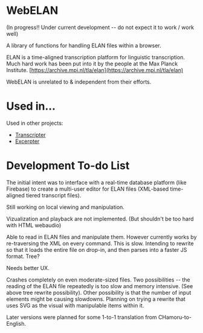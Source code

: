 # WebELAN
(In progress!! Under current development -- do not expect it to work / work well)

A library of functions for handling ELAN files within a browser.

ELAN is a time-aligned transcription platform for linguistic transcription. Much hard work has been put into it by the people at the Max Planck Institute. [https://archive.mpi.nl/tla/elan](https://archive.mpi.nl/tla/elan)

WebELAN is unrelated to & independent from their efforts.

# Used in...
Used in other projects:

- [Transcripter](https://github.com/drdrphd/transcripter)
- [Excerpter](https://github.com/drdrphd/excerpter)

# Development To-do List
The initial intent was to interface with a real-time database platform (like Firebase) to create a multi-user editor for ELAN files (XML-based time-aligned tiered transcript files).

Still working on local viewing and manipulation.

Vizualization and playback are not implemented. (But shouldn't be too hard with HTML webaudio)

Able to read in ELAN files and manipulate them. However currently works by re-traversing the XML on every command. This is slow. Intending to rewrite so that it loads the entire file on drop-in, and then parses into a faster JS format. Tree?

Needs better UX.

Crashes completely on even moderate-sized files. Two possibilities -- the reading of the ELAN file repeatedly is too slow and memory intensive. (See above tree rewrite possibility). Other possibility is that the number of input elements might be causing slowdowns. Planning on trying a rewrite that uses SVG as the visual with manipulable items within it.

Later versions were planned for some 1-to-1 translation from CHamoru-to-English.
